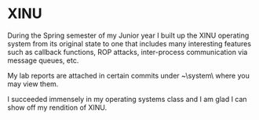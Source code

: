 # XINU
During the Spring semester of my Junior year I built up the XINU operating system from its original state to one that includes 
many interesting features such as callback functions, ROP attacks, inter-process communication via message queues, etc. 

My lab reports are attached in certain commits under ~\system\ where you may view them.

I succeeded immensely in my operating systems class and I am glad I can show off my rendition of XINU.
